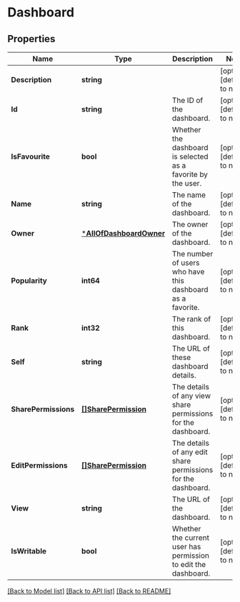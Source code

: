 # Dashboard

## Properties
Name | Type | Description | Notes
------------ | ------------- | ------------- | -------------
**Description** | **string** |  | [optional] [default to null]
**Id** | **string** | The ID of the dashboard. | [optional] [default to null]
**IsFavourite** | **bool** | Whether the dashboard is selected as a favorite by the user. | [optional] [default to null]
**Name** | **string** | The name of the dashboard. | [optional] [default to null]
**Owner** | [***AllOfDashboardOwner**](AllOfDashboardOwner.md) | The owner of the dashboard. | [optional] [default to null]
**Popularity** | **int64** | The number of users who have this dashboard as a favorite. | [optional] [default to null]
**Rank** | **int32** | The rank of this dashboard. | [optional] [default to null]
**Self** | **string** | The URL of these dashboard details. | [optional] [default to null]
**SharePermissions** | [**[]SharePermission**](SharePermission.md) | The details of any view share permissions for the dashboard. | [optional] [default to null]
**EditPermissions** | [**[]SharePermission**](SharePermission.md) | The details of any edit share permissions for the dashboard. | [optional] [default to null]
**View** | **string** | The URL of the dashboard. | [optional] [default to null]
**IsWritable** | **bool** | Whether the current user has permission to edit the dashboard. | [optional] [default to null]

[[Back to Model list]](../README.md#documentation-for-models) [[Back to API list]](../README.md#documentation-for-api-endpoints) [[Back to README]](../README.md)

